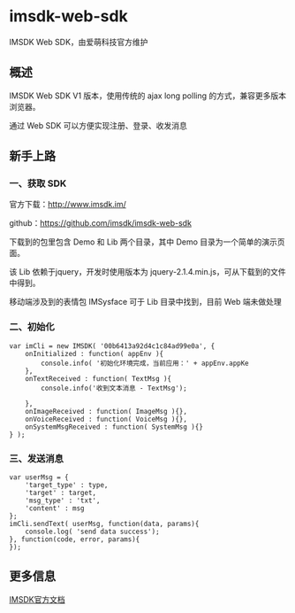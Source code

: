 # imsdk-web-sdk
IMSDK Web SDK，由爱萌科技官方维护



## 概述
IMSDK Web SDK V1 版本，使用传统的 ajax long polling 的方式，兼容更多版本浏览器。

通过 Web SDK 可以方便实现注册、登录、收发消息

## 新手上路
### 一、获取 SDK
  
  官方下载：http://www.imsdk.im/
  
  github：https://github.com/imsdk/imsdk-web-sdk

  下载到的包里包含 Demo 和 Lib 两个目录，其中 Demo 目录为一个简单的演示页面。

  该 Lib 依赖于jquery，开发时使用版本为 jquery-2.1.4.min.js，可从下载到的文件中得到。

  移动端涉及到的表情包 IMSysface 可于 Lib 目录中找到，目前 Web 端未做处理

### 二、初始化
```
var imCli = new IMSDK( '00b6413a92d4c1c84ad99e0a', {
    onInitialized : function( appEnv ){
        console.info( '初始化环境完成，当前应用：' + appEnv.appKe
    },
    onTextReceived : function( TextMsg ){
        console.info('收到文本消息 - TextMsg');
         
    },
    onImageReceived : function( ImageMsg ){},
    onVoiceReceived : function( VoiceMsg ){},
    onSystemMsgReceived : function( SystemMsg ){}  
} );
```
### 三、发送消息
```
var userMsg = {
    'target_type' : type,
    'target' : target,
    'msg_type' : 'txt',
    'content' : msg
};
imCli.sendText( userMsg, function(data, params){
    console.log( 'send data success');
}, function(code, error, params){
});
```


## 更多信息
[IMSDK官方文档](http://docs.imsdk.im/display/dev/Web+SDK)
